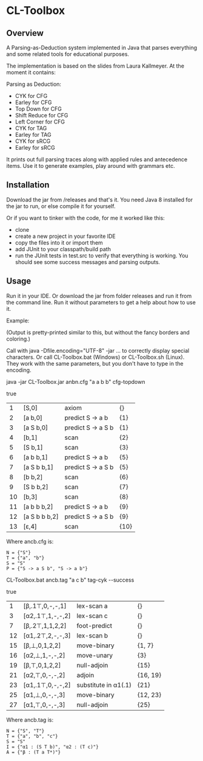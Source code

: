 # CL-Toolbox

## Overview
A Parsing-as-Deduction system implemented in Java that parses everything and some related tools for educational purposes.

The implementation is based on the slides from Laura Kallmeyer. At the moment it contains:

Parsing as Deduction:
- CYK for CFG
- Earley for CFG
- Top Down for CFG
- Shift Reduce for CFG
- Left Corner for CFG
- CYK for TAG
- Earley for TAG
- CYK for sRCG
- Earley for sRCG

It prints out full parsing traces along with applied rules and antecedence items.
Use it to generate examples, play around with grammars etc.

## Installation

Download the jar from /releases and that's it. You need Java 8 installed for the jar to run, or else compile it for yourself.

Or if you want to tinker with the code, for me it worked like this:
- clone
- create a new project in your favorite IDE
- copy the files into it or import them
- add JUnit to your classpath/build path
- run the JUnit tests in test.src to verify that everything is working. You should see some success messages and parsing outputs.


## Usage

Run it in your IDE. Or download the jar from folder releases and run it from the command line. Run it without parameters to get a help about how to use it.

Example:

(Output is pretty-printed similar to this, but without the fancy borders and coloring.)

Call with java -Dfile.encoding="UTF-8" -jar ... to correctly display special characters. Or call CL-Toolbox.bat (Windows) or CL-Toolbox.sh (Linux). They work with the same parameters, but you don't have to type in the encoding.

java -jar CL-Toolbox.jar anbn.cfg "a a b b" cfg-topdown

true
<table border="0">
<tr><td>1</td><td>[S,0]</td><td>axiom</td><td>{}</td></tr>
<tr><td>2</td><td>[a b,0]</td><td>predict S -> a b</td><td>{1}</td></tr>
<tr><td>3</td><td>[a S b,0]</td><td>predict S -> a S b</td><td>{1}</td></tr>
<tr><td>4</td><td>[b,1]</td><td>scan</td><td>{2}</td></tr>
<tr><td>5</td><td>[S b,1]</td><td>scan</td><td>{3}</td></tr>
<tr><td>6</td><td>[a b b,1]</td><td>predict S -> a b</td><td>{5}</td></tr>
<tr><td>7</td><td>[a S b b,1]</td><td>predict S -> a S b</td><td>{5}</td></tr>
<tr><td>8</td><td>[b b,2]</td><td>scan</td><td>{6}</td></tr>
<tr><td>9</td><td>[S b b,2]</td><td>scan</td><td>{7}</td></tr>
<tr><td>10</td><td>[b,3]</td><td>scan</td><td>{8}</td></tr>
<tr><td>11</td><td>[a b b b,2]</td><td>predict S -> a b</td><td>{9}</td></tr>
<tr><td>12</td><td>[a S b b b,2]</td><td>predict S -> a S b</td><td>{9}</td></tr>
<tr><td>13</td><td>[ε,4]</td><td>scan</td><td>{10}</td></tr>
</table>

Where ancb.cfg is:
```
N = {"S"}
T = {"a", "b"}
S = "S"
P = {"S -> a S b", "S -> a b"}
```

CL-Toolbox.bat ancb.tag "a c b" tag-cyk --success

true
<table border="0">
<tr><td>1</td><td>[β,.1⊤,0,-,-,1]</td><td>lex-scan a</td><td>{}</td></tr>
<tr><td>3</td><td>[α2,.1⊤,1,-,-,2]</td><td>lex-scan c</td><td>{}</td></tr>
<tr><td>7</td><td>[β,.2⊤,1,1,2,2]</td><td>foot-predict</td><td>{}</td></tr>
<tr><td>12</td><td>[α1,.2⊤,2,-,-,3]</td><td>lex-scan b</td><td>{}</td></tr>
<tr><td>15</td><td>[β,⊥,0,1,2,2]</td><td>move-binary</td><td>{1, 7}</td></tr>
<tr><td>16</td><td>[α2,⊥,1,-,-,2]</td><td>move-unary</td><td>{3}</td></tr>
<tr><td>19</td><td>[β,⊤,0,1,2,2]</td><td>null-adjoin</td><td>{15}</td></tr>
<tr><td>21</td><td>[α2,⊤,0,-,-,2]</td><td>adjoin</td><td>{16, 19}</td></tr>
<tr><td>23</td><td>[α1,.1⊤,0,-,-,2]</td><td>substitute in α1(.1)</td><td>{21}</td></tr>
<tr><td>25</td><td>[α1,⊥,0,-,-,3]</td><td>move-binary</td><td>{12, 23}</td></tr>
<tr><td>27</td><td>[α1,⊤,0,-,-,3]</td><td>null-adjoin</td><td>{25}</td></tr>
</table>

Where ancb.tag is:
```
N = {"S", "T"}
T = {"a", "b", "c"}
S = "S"
I = {"α1 : (S T b)", "α2 : (T c)"}
A = {"β : (T a T*)"}
```